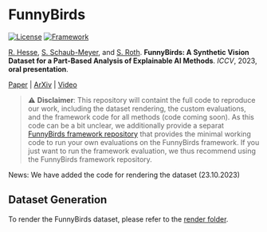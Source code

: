 # FunnyBirds

[![License](https://img.shields.io/badge/License-Apache%202.0-blue.svg)](https://opensource.org/licenses/Apache-2.0)
[![Framework](https://img.shields.io/badge/PyTorch-%23EE4C2C.svg?&logo=PyTorch&logoColor=white)](https://pytorch.org/)

[R. Hesse](https://robinhesse.github.io/), [S. Schaub-Meyer](https://schaubsi.github.io/), and [S. Roth](https://www.visinf.tu-darmstadt.de/visual_inference/people_vi/stefan_roth.en.jsp). **FunnyBirds: A Synthetic Vision Dataset for a Part-Based Analysis of Explainable AI Methods**. _ICCV_, 2023, **oral presentation**.

[Paper](https://openaccess.thecvf.com/content/ICCV2023/html/Hesse_FunnyBirds_A_Synthetic_Vision_Dataset_for_a_Part-Based_Analysis_of_ICCV_2023_paper.html) | [ArXiv](https://arxiv.org/abs/2308.06248) | [Video](https://www.youtube.com/watch?v=rOc-Wd4FN1E&t)

> :warning: **Disclaimer**: This repository will containt the full code to reproduce our work, including the dataset rendering, the custom evaluations, and the framework code for all methods (code coming soon). As this code can be a bit unclear, we additionally provide a separat [FunnyBirds framework repository](https://github.com/visinf/funnybirds-framework) that provides the minimal working code to run your own evaluations on the FunnyBirds framework. If you just want to run the framework evaluation, we thus recommend using the FunnyBirds framework repository.

News: We have added the code for rendering the dataset (23.10.2023)

## Dataset Generation

To render the FunnyBirds dataset, please refer to the [render folder](https://github.com/visinf/funnybirds/tree/main/render).
